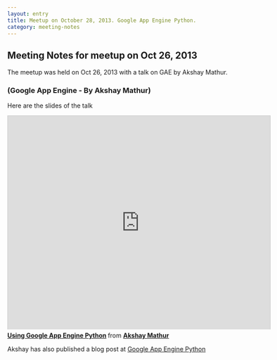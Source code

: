 ```yaml
---
layout: entry
title: Meetup on October 28, 2013. Google App Engine Python.
category: meeting-notes
---
```


## Meeting Notes for meetup on Oct 26, 2013 

The meetup was held on Oct 26, 2013 with a talk on GAE by Akshay Mathur.

### (Google App Engine - By Akshay Mathur)

Here are the slides of the talk

<iframe src="http://www.slideshare.net/slideshow/embed_code/26088398" width="597" height="486" frameborder="0" marginwidth="0" marginheight="0" scrolling="no" style="border:1px solid #CCC;border-width:1px 1px 0;margin-bottom:5px" allowfullscreen> </iframe> <div style="margin-bottom:5px"> <strong> <a href="https://www.slideshare.net/AkshayMathur7/using-google-app-engine-python" title="Using Google App Engine Python" target="_blank">Using Google App Engine Python</a> </strong> from <strong><a href="http://www.slideshare.net/AkshayMathur7" target="_blank">Akshay Mathur</a></strong> </div>

Akshay has also published a blog post at [Google App Engine Python](http://facebook-programming.blogspot.in/2013/09/using-google-app-engine-python.html)

